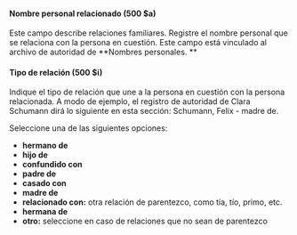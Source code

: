 #### Nombre personal relacionado (500 $a)

Este campo describe relaciones familiares. Registre el nombre personal que se relaciona con la persona en cuestión. Este campo está vinculado al archivo de autoridad de **Nombres personales.  **

#### Tipo de relación (500 $i)

Indique el tipo de relación que une a la persona en cuestión con la persona relacionada. A modo de ejemplo, el registro de autoridad de Clara Schumann dirá lo siguiente en esta sección: Schumann, Felix - madre de.  

  

Seleccione una de las siguientes opciones:

- **hermano de**
- **hijo de**
- **confundido con**
- **padre de**
- **casado con**
- **madre de**
- **relacionado con:** otra relación de parentezco, como tía, tío, primo, etc.
- **hermana de**
- **otro:** seleccione en caso de relaciones que no sean de parentezco